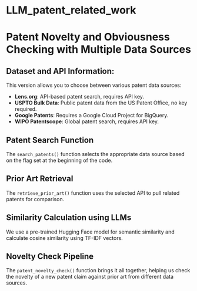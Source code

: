 # LLM_patent_related_work


# Patent Novelty and Obviousness Checking with Multiple Data Sources

## Dataset and API Information:
This version allows you to choose between various patent data sources:
- **Lens.org**: API-based patent search, requires API key.
- **USPTO Bulk Data**: Public patent data from the US Patent Office, no key required.
- **Google Patents**: Requires a Google Cloud Project for BigQuery.
- **WIPO Patentscope**: Global patent search, requires API key.

## Patent Search Function
The `search_patents()` function selects the appropriate data source based on the flag set at the beginning of the code.

## Prior Art Retrieval
The `retrieve_prior_art()` function uses the selected API to pull related patents for comparison.

## Similarity Calculation using LLMs
We use a pre-trained Hugging Face model for semantic similarity and calculate cosine similarity using TF-IDF vectors.

## Novelty Check Pipeline
The `patent_novelty_check()` function brings it all together, helping us check the novelty of a new patent claim against prior art from different data sources.
